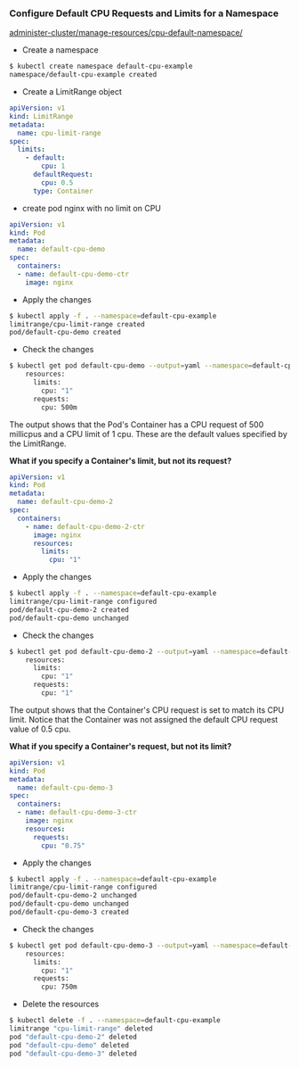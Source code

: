 
### Configure Default CPU Requests and Limits for a Namespace

[administer-cluster/manage-resources/cpu-default-namespace/](https://kubernetes.io/docs/tasks/administer-cluster/manage-resources/cpu-default-namespace/)

- Create a namespace

```bash
$ kubectl create namespace default-cpu-example
namespace/default-cpu-example created
```


- Create a LimitRange object

```yaml
apiVersion: v1
kind: LimitRange
metadata:
  name: cpu-limit-range
spec:
  limits:
    - default:
        cpu: 1
      defaultRequest:
        cpu: 0.5
      type: Container
```

- create pod nginx with no limit on CPU

```yaml
apiVersion: v1
kind: Pod
metadata:
  name: default-cpu-demo
spec:
  containers:
  - name: default-cpu-demo-ctr
    image: nginx
```

- Apply the changes

```bash
$ kubectl apply -f . --namespace=default-cpu-example
limitrange/cpu-limit-range created
pod/default-cpu-demo created
```

- Check the changes

```bash
$ kubectl get pod default-cpu-demo --output=yaml --namespace=default-cpu-example | egrep -i "resources:" -A 4 | egrep -v "f:|{|-"
    resources:
      limits:
        cpu: "1"
      requests:
        cpu: 500m
```

The output shows that the Pod's Container has a CPU request of 500 millicpus and a CPU limit of 1 cpu. These are the default values specified by the LimitRange.


**What if you specify a Container's limit, but not its request?**


```yaml
apiVersion: v1
kind: Pod
metadata:
  name: default-cpu-demo-2
spec:
  containers:
    - name: default-cpu-demo-2-ctr
      image: nginx
      resources:
        limits:
          cpu: "1"
```

- Apply the changes

```bash
$ kubectl apply -f . --namespace=default-cpu-example                                                                             
limitrange/cpu-limit-range configured
pod/default-cpu-demo-2 created
pod/default-cpu-demo unchanged
```

- Check the changes

```bash
$ kubectl get pod default-cpu-demo-2 --output=yaml --namespace=default-cpu-example | egrep -i "resources:" -A 4 | egrep -v "f:|{|-"
    resources:
      limits:
        cpu: "1"
      requests:
        cpu: "1"
```

The output shows that the Container's CPU request is set to match its CPU limit. Notice that the Container was not assigned the default CPU request value of 0.5 cpu.


**What if you specify a Container's request, but not its limit?**

```yaml
apiVersion: v1
kind: Pod
metadata:
  name: default-cpu-demo-3
spec:
  containers:
  - name: default-cpu-demo-3-ctr
    image: nginx
    resources:
      requests:
        cpu: "0.75"
```

- Apply the changes

```bash
$ kubectl apply -f . --namespace=default-cpu-example                                                                               
limitrange/cpu-limit-range configured
pod/default-cpu-demo-2 unchanged
pod/default-cpu-demo unchanged
pod/default-cpu-demo-3 created
```

- Check the changes

```bash
$ kubectl get pod default-cpu-demo-3 --output=yaml --namespace=default-cpu-example | egrep -i "resources:" -A 4 | egrep -v "f:|{|-"
    resources:
      limits:
        cpu: "1"
      requests:
        cpu: 750m
```


- Delete the resources

```bash
$ kubectl delete -f . --namespace=default-cpu-example                                                                              
limitrange "cpu-limit-range" deleted
pod "default-cpu-demo-2" deleted
pod "default-cpu-demo" deleted
pod "default-cpu-demo-3" deleted
```